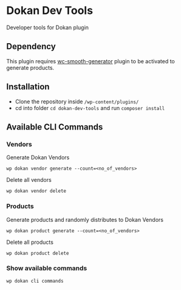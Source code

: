 # Dokan Dev Tools

Developer tools for Dokan plugin

## Dependency

This plugin requires [wc-smooth-generator](https://github.com/woocommerce/wc-smooth-generator) plugin to be activated to generate products.

## Installation

* Clone the repository inside `/wp-content/plugins/`
* cd into folder `cd dokan-dev-tools` and run `composer install`

## Available CLI Commands

### Vendors
Generate Dokan Vendors
```
wp dokan vendor generate --count=<no_of_vendors>
```

Delete all vendors
```
wp dokan vendor delete
```

### Products
Generate products and randomly distributes to Dokan Vendors
```
wp dokan product generate --count=<no_of_vendors>
```

Delete all products
```
wp dokan product delete
```

### Show available commands
```
wp dokan cli commands 
```
